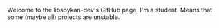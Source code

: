 Welcome to the libsoykan-dev's GitHub page.
I'm a student. Means that some (maybe all) projects are unstable.
